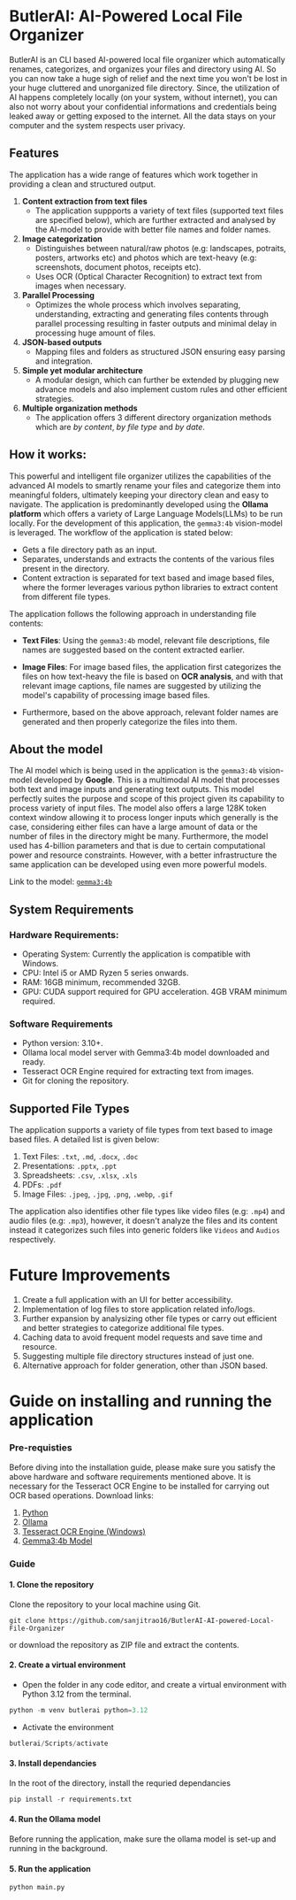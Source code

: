 # ButlerAI: AI-Powered Local File Organizer
ButlerAI is an CLI based AI-powered local file organizer which automatically renames, categorizes, and organizes your files and directory using AI. So you can now take a huge sigh of relief and the next time you won't
be lost in your huge cluttered and unorganized file directory. Since, the utilization of AI happens completely locally (on your system, without internet), you can also not worry about your confidential informations and credentials being
leaked away or getting exposed to the internet. All the data stays on your computer and the system respects user privacy.

## Features
The application has a wide range of features which work together in providing a clean and structured output.
1. **Content extraction from text files**
   - The application suppports a variety of text files (supported text files are specified below), which are further extracted and analysed by the AI-model to provide with better file names and folder names.
2. **Image categorization**
   - Distinguishes between natural/raw photos (e.g: landscapes, potraits, posters, artworks etc) and photos which are text-heavy (e.g: screenshots, document photos, receipts etc).
   - Uses OCR (Optical Character Recognition) to extract text from images when necessary.
3. **Parallel Processing**
   - Optimizes the whole process which involves separating, understanding, extracting and generating files contents through parallel processing resulting in faster outputs and minimal delay in processing huge amount of
   files.
4. **JSON-based outputs**
   - Mapping files and folders as structured JSON ensuring easy parsing and integration.
5. **Simple yet modular architecture**
   - A modular design, which can further be extended by plugging new advance models and also implement custom rules and other efficient strategies.
6. **Multiple organization methods**
   - The application offers 3 different directory organization methods which are *by content*, *by file type* and *by date*.

## How it works:

This powerful and intelligent file organizer utilizes the capabilities of the advanced AI models to smartly rename your files and categorize them into meaningful folders, ultimately keeping your directory clean and
easy to navigate. The application is predominantly developed using the **Ollama platform** which offers a variety of Large Language Models(LLMs) to be run locally. For the development of this application, the
`gemma3:4b` vision-model is leveraged. The workflow of the application is stated below:

- Gets a file directory path as an input.
- Separates, understands and extracts the contents of the various files present in the directory.
- Content extraction is separated for text based and image based files, where the former leverages various python libraries to extract content from different file types.

The application follows the following approach in understanding file contents:
- **Text Files**: Using the `gemma3:4b` model, relevant file descriptions, file names are suggested based on the content extracted earlier.
- **Image Files**: For image based files, the application first categorizes the files on how text-heavy the file is based on **OCR analysis**, and with that relevant image captions, file names are suggested by utilizing the
  model's capability of processing image based files.

- Furthermore, based on the above approach, relevant folder names are generated and then properly categorize the files into them. 

## About the model
The AI model which is being used in the application is the `gemma3:4b` vision-model developed by **Google**. This is a multimodal AI model that processes both text and image inputs and generating text outputs. This
model perfectly suites the purpose and scope of this project given its capability to process variety of input files. The model also offers a large 128K token context window allowing it to process longer inputs which
generally is the case, considering either files can have a large amount of data or the number of files in the directory might be many. Furthermore, the model used has 4-billion parameters and that is due to certain
computational power and resource constraints. However, with a better infrastructure the same application can be developed using even more powerful models.

Link to the model: [`gemma3:4b`](https://ollama.com/library/gemma3)

## System Requirements
### Hardware Requirements:
- Operating System: Currently the application is compatible with Windows.
- CPU: Intel i5 or AMD Ryzen 5 series onwards.
- RAM: 16GB minimum, recommended 32GB.
- GPU:
  CUDA support required for GPU acceleration. 4GB VRAM minimum required.

### Software Requirements
- Python version: 3.10+.
- Ollama local model server with Gemma3:4b model downloaded and ready.
- Tesseract OCR Engine required for extracting text from images.
- Git for cloning the repository.

## Supported File Types
The application supports a variety of file types from text based to image based files. A detailed list is given below:
1. Text Files: `.txt`, `.md`, `.docx`, `.doc`
2. Presentations: `.pptx`, `.ppt`
3. Spreadsheets: `.csv`, `.xlsx`, `.xls`
4. PDFs: `.pdf`
5. Image Files: `.jpeg`, `.jpg`, `.png`, `.webp`, `.gif`

The application also identifies other file types like video files (e.g: `.mp4`) and audio files (e.g: `.mp3`), however, it doesn't analyze the files and its content instead it categorizes such files into generic folders like `Videos` and `Audios` respectively.

# Future Improvements
1. Create a full application with an UI for better accessibility.
2. Implementation of log files to store application related info/logs.
3. Further expansion by analysizing other file types or carry out efficient and better strategies to categorize additional file types.
4. Caching data to avoid frequent model requests and save time and resource.
5. Suggesting multiple file directory structures instead of just one.
6. Alternative approach for folder generation, other than JSON based.

# Guide on installing and running the application
### Pre-requisties
Before diving into the installation guide, please make sure you satisfy the above hardware and software requirements mentioned above. It is necessary for the Tesseract OCR Engine to be installed for carrying out OCR based operations. Download links:
1. [Python](https://www.python.org/downloads/)
2. [Ollama](https://ollama.com/download/windows) 
3. [Tesseract OCR Engine (Windows)](https://github.com/UB-Mannheim/tesseract/wiki)
4. [Gemma3:4b Model](https://ollama.com/library/gemma3)

### Guide

#### 1. Clone the repository
Clone the repository to your local machine using Git.

```
git clone https://github.com/sanjitrao16/ButlerAI-AI-powered-Local-File-Organizer
```

or download the repository as ZIP file and extract the contents.

#### 2. Create a virtual environment

- Open the folder in any code editor, and create a virtual environment with Python 3.12 from the terminal.

```python
python -m venv butlerai python=3.12
```

- Activate the environment

```python
butlerai/Scripts/activate
```

#### 3. Install dependancies

In the root of the directory, install the requried dependancies

```python
pip install -r requirements.txt
```

#### 4. Run the Ollama model
Before running the application, make sure the ollama model is set-up and running in the background.

#### 5. Run the application

```python
python main.py
```
